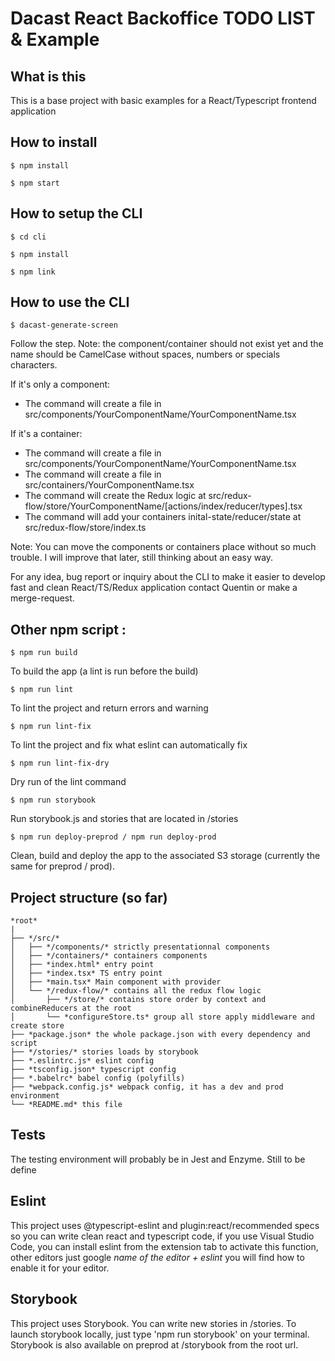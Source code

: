 # Dacast React Backoffice TODO LIST & Example

## What is this
This is a base project with basic examples for a React/Typescript frontend application

## How to install

```
$ npm install
```

```
$ npm start
```

## How to setup the CLI

```
$ cd cli
```

```
$ npm install
```

```
$ npm link
```

## How to use the CLI

```
$ dacast-generate-screen
```

Follow the step. Note: the component/container should not exist yet and the name should be CamelCase without spaces, numbers or specials characters.

If it's only a component:
- The command will create a file in src/components/YourComponentName/YourComponentName.tsx

If it's a container:
- The command will create a file in src/components/YourComponentName/YourComponentName.tsx
- The command will create a file in src/containers/YourComponentName.tsx
- The command will create the Redux logic at src/redux-flow/store/YourComponentName/[actions/index/reducer/types].tsx
- The command will add your containers inital-state/reducer/state at src/redux-flow/store/index.ts

Note: You can move the components or containers place without so much trouble. I will improve that later, still thinking about an easy way.

For any idea, bug report or inquiry about the CLI to make it easier to develop fast and clean React/TS/Redux application contact Quentin or make a merge-request.

## Other npm script : 

```
$ npm run build
```
To build the app (a lint is run before the build)

```
$ npm run lint
```
To lint the project and return errors and warning

```
$ npm run lint-fix
```
To lint the project and fix what eslint can automatically fix 

```
$ npm run lint-fix-dry
```
Dry run of the lint command

```
$ npm run storybook
```
Run storybook.js and stories that are located in /stories

```
$ npm run deploy-preprod / npm run deploy-prod
```
Clean, build and deploy the app to the associated S3 storage (currently the same for preprod / prod).


## Project structure (so far)


```
*root*
|
├── */src/*
│   ├── */components/* strictly presentationnal components
│   ├── */containers/* containers components
│   ├── *index.html* entry point
│   ├── *index.tsx* TS entry point
│   ├── *main.tsx* Main component with provider
│   └── */redux-flow/* contains all the redux flow logic
│       ├── */store/* contains store order by context and combineReducers at the root
│       └── *configureStore.ts* group all store apply middleware and create store
├── *package.json* the whole package.json with every dependency and script
├── */stories/* stories loads by storybook 
├── *.eslintrc.js* eslint config
├── *tsconfig.json* typescript config
├── *.babelrc* babel config (polyfills)
├── *webpack.config.js* webpack config, it has a dev and prod environment
└── *README.md* this file
```


## Tests

The testing environment will probably be in Jest and Enzyme. Still to be define

## Eslint

This project uses @typescript-eslint and plugin:react/recommended specs so you can write clean react and typescript code, if you use Visual Studio Code, you can install eslint from the extension tab to activate this function, other editors just google _name of the editor + eslint_ you will find how to enable it for your editor.

## Storybook

This project uses Storybook. You can write new stories in /stories. To launch storybook locally, just type 'npm run storybook' on your terminal. Storybook is also available on preprod at /storybook from the root url.

